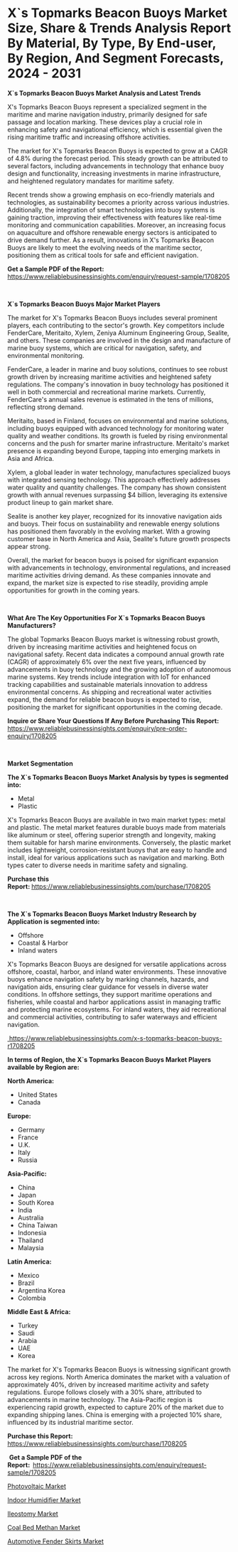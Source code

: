 <p><h1>X`s Topmarks Beacon Buoys Market Size, Share & Trends Analysis Report By Material, By Type, By End-user, By Region, And Segment Forecasts, 2024 - 2031</h1></p><p><strong>X`s Topmarks Beacon Buoys Market Analysis and Latest Trends</strong></p>
<p><p>X's Topmarks Beacon Buoys represent a specialized segment in the maritime and marine navigation industry, primarily designed for safe passage and location marking. These devices play a crucial role in enhancing safety and navigational efficiency, which is essential given the rising maritime traffic and increasing offshore activities.</p><p>The market for X's Topmarks Beacon Buoys is expected to grow at a CAGR of 4.8% during the forecast period. This steady growth can be attributed to several factors, including advancements in technology that enhance buoy design and functionality, increasing investments in marine infrastructure, and heightened regulatory mandates for maritime safety. </p><p>Recent trends show a growing emphasis on eco-friendly materials and technologies, as sustainability becomes a priority across various industries. Additionally, the integration of smart technologies into buoy systems is gaining traction, improving their effectiveness with features like real-time monitoring and communication capabilities. Moreover, an increasing focus on aquaculture and offshore renewable energy sectors is anticipated to drive demand further. As a result, innovations in X's Topmarks Beacon Buoys are likely to meet the evolving needs of the maritime sector, positioning them as critical tools for safe and efficient navigation.</p></p>
<p><strong>Get a Sample PDF of the Report:&nbsp;</strong> <a href="https://www.reliablebusinessinsights.com/enquiry/request-sample/1708205?utm_campaign=97&utm_medium=2&utm_source=Github&utm_content=ia&utm_term=18122024&utm_id=xs-topmarks-beacon-buoys">https://www.reliablebusinessinsights.com/enquiry/request-sample/1708205</a></p>
<p>&nbsp;</p>
<p><strong>X`s Topmarks Beacon Buoys Major Market Players</strong></p>
<p><p>The market for X's Topmarks Beacon Buoys includes several prominent players, each contributing to the sector's growth. Key competitors include FenderCare, Meritaito, Xylem, Zeniya Aluminum Engineering Group, Sealite, and others. These companies are involved in the design and manufacture of marine buoy systems, which are critical for navigation, safety, and environmental monitoring.</p><p>FenderCare, a leader in marine and buoy solutions, continues to see robust growth driven by increasing maritime activities and heightened safety regulations. The company's innovation in buoy technology has positioned it well in both commercial and recreational marine markets. Currently, FenderCare's annual sales revenue is estimated in the tens of millions, reflecting strong demand.</p><p>Meritaito, based in Finland, focuses on environmental and marine solutions, including buoys equipped with advanced technology for monitoring water quality and weather conditions. Its growth is fueled by rising environmental concerns and the push for smarter marine infrastructure. Meritaito's market presence is expanding beyond Europe, tapping into emerging markets in Asia and Africa.</p><p>Xylem, a global leader in water technology, manufactures specialized buoys with integrated sensing technology. This approach effectively addresses water quality and quantity challenges. The company has shown consistent growth with annual revenues surpassing $4 billion, leveraging its extensive product lineup to gain market share.</p><p>Sealite is another key player, recognized for its innovative navigation aids and buoys. Their focus on sustainability and renewable energy solutions has positioned them favorably in the evolving market. With a growing customer base in North America and Asia, Sealite's future growth prospects appear strong.</p><p>Overall, the market for beacon buoys is poised for significant expansion with advancements in technology, environmental regulations, and increased maritime activities driving demand. As these companies innovate and expand, the market size is expected to rise steadily, providing ample opportunities for growth in the coming years.</p></p>
<p>&nbsp;</p>
<p><strong>What Are The Key Opportunities For X`s Topmarks Beacon Buoys Manufacturers?</strong></p>
<p><p>The global Topmarks Beacon Buoys market is witnessing robust growth, driven by increasing maritime activities and heightened focus on navigational safety. Recent data indicates a compound annual growth rate (CAGR) of approximately 6% over the next five years, influenced by advancements in buoy technology and the growing adoption of autonomous marine systems. Key trends include integration with IoT for enhanced tracking capabilities and sustainable materials innovation to address environmental concerns. As shipping and recreational water activities expand, the demand for reliable beacon buoys is expected to rise, positioning the market for significant opportunities in the coming decade.</p></p>
<p><strong>Inquire or Share Your Questions If Any Before Purchasing This Report:</strong> <a href="https://www.reliablebusinessinsights.com/enquiry/pre-order-enquiry/1708205?utm_campaign=97&utm_medium=2&utm_source=Github&utm_content=ia&utm_term=18122024&utm_id=xs-topmarks-beacon-buoys">https://www.reliablebusinessinsights.com/enquiry/pre-order-enquiry/1708205</a></p>
<p>&nbsp;</p>
<p><strong>Market Segmentation</strong></p>
<p><strong>The X`s Topmarks Beacon Buoys Market Analysis by types is segmented into:</strong></p>
<p><ul><li>Metal</li><li>Plastic</li></ul></p>
<p><p>X's Topmarks Beacon Buoys are available in two main market types: metal and plastic. The metal market features durable buoys made from materials like aluminum or steel, offering superior strength and longevity, making them suitable for harsh marine environments. Conversely, the plastic market includes lightweight, corrosion-resistant buoys that are easy to handle and install, ideal for various applications such as navigation and marking. Both types cater to diverse needs in maritime safety and signaling.</p></p>
<p><strong>Purchase this Report:&nbsp;</strong><a href="https://www.reliablebusinessinsights.com/purchase/1708205?utm_campaign=97&utm_medium=2&utm_source=Github&utm_content=ia&utm_term=18122024&utm_id=xs-topmarks-beacon-buoys">https://www.reliablebusinessinsights.com/purchase/1708205</a></p>
<p>&nbsp;</p>
<p><strong>The X`s Topmarks Beacon Buoys Market Industry Research by Application is segmented into:</strong></p>
<p><ul><li>Offshore</li><li>Coastal & Harbor</li><li>Inland waters</li></ul></p>
<p><p>X's Topmarks Beacon Buoys are designed for versatile applications across offshore, coastal, harbor, and inland water environments. These innovative buoys enhance navigation safety by marking channels, hazards, and navigation aids, ensuring clear guidance for vessels in diverse water conditions. In offshore settings, they support maritime operations and fisheries, while coastal and harbor applications assist in managing traffic and protecting marine ecosystems. For inland waters, they aid recreational and commercial activities, contributing to safer waterways and efficient navigation.</p></p>
<p><a href="https://www.reliablebusinessinsights.com/x-s-topmarks-beacon-buoys-r1708205?utm_campaign=97&utm_medium=2&utm_source=Github&utm_content=ia&utm_term=18122024&utm_id=xs-topmarks-beacon-buoys">&nbsp;https://www.reliablebusinessinsights.com/x-s-topmarks-beacon-buoys-r1708205</a></p>
<p><strong>In terms of Region, the X`s Topmarks Beacon Buoys Market Players available by Region are:</strong></p>
<p>
    <p> <strong> North America: </strong>
        <ul>
            <li>United States</li>
            <li>Canada</li>
        </ul>
        </p> 
    <p> <strong> Europe: </strong>
        <ul>
            <li>Germany</li>
            <li>France</li>
            <li>U.K.</li>
            <li>Italy</li>
            <li>Russia</li>
        </ul>
        </p> 
    <p> <strong> Asia-Pacific: </strong>
        <ul>
            <li>China</li>
            <li>Japan</li>
            <li>South Korea</li>
            <li>India</li>
            <li>Australia</li>
            <li>China Taiwan</li>
            <li>Indonesia</li>
            <li>Thailand</li>
            <li>Malaysia</li>
        </ul>
        </p> 
    <p> <strong> Latin America: </strong>
        <ul>
            <li>Mexico</li>
            <li>Brazil</li>
            <li>Argentina Korea</li>
            <li>Colombia</li>
        </ul>
        </p> 
    <p> <strong> Middle East & Africa: </strong>
        <ul>
            <li>Turkey</li>
            <li>Saudi</li>
            <li>Arabia</li>
            <li>UAE</li>
            <li>Korea</li>
        </ul>
    </p>
    </p>
<p><p>The market for X's Topmarks Beacon Buoys is witnessing significant growth across key regions. North America dominates the market with a valuation of approximately 40%, driven by increased maritime activity and safety regulations. Europe follows closely with a 30% share, attributed to advancements in marine technology. The Asia-Pacific region is experiencing rapid growth, expected to capture 20% of the market due to expanding shipping lanes. China is emerging with a projected 10% share, influenced by its industrial maritime sector.</p></p>
<p><strong>Purchase this Report: </strong><a href="https://www.reliablebusinessinsights.com/purchase/1708205?utm_campaign=97&utm_medium=2&utm_source=Github&utm_content=ia&utm_term=18122024&utm_id=xs-topmarks-beacon-buoys">https://www.reliablebusinessinsights.com/purchase/1708205</a></p>
<p>&nbsp;<strong>Get a Sample PDF of the Report:&nbsp;&nbsp;</strong><a href="https://www.reliablebusinessinsights.com/enquiry/request-sample/1708205?utm_campaign=97&utm_medium=2&utm_source=Github&utm_content=ia&utm_term=18122024&utm_id=xs-topmarks-beacon-buoys">https://www.reliablebusinessinsights.com/enquiry/request-sample/1708205</a></p>
<p><strong></strong></p>
<p><p><a href="https://www.linkedin.com/pulse/photovoltaic-market-overview-industry-growth-worth-projected-gvldc?utm_campaign=97&utm_medium=2&utm_source=Github&utm_content=ia&utm_term=18122024&utm_id=xs-topmarks-beacon-buoys">Photovoltaic Market</a></p><p><a href="https://www.linkedin.com/pulse/indoor-humidifier-market-expected-grow-94-cagr-from-2024-f7t8e?utm_campaign=97&utm_medium=2&utm_source=Github&utm_content=ia&utm_term=18122024&utm_id=xs-topmarks-beacon-buoys">Indoor Humidifier Market</a></p><p><a href="https://www.linkedin.com/pulse/ileostomy-market-trends-drivers-whats-propelling-108-cagr-8syre?utm_campaign=97&utm_medium=2&utm_source=Github&utm_content=ia&utm_term=18122024&utm_id=xs-topmarks-beacon-buoys">Ileostomy Market</a></p><p><a href="https://www.linkedin.com/pulse/research-report-analysis-coal-bed-methan-market-size-81fvc?utm_campaign=97&utm_medium=2&utm_source=Github&utm_content=ia&utm_term=18122024&utm_id=xs-topmarks-beacon-buoys">Coal Bed Methan Market</a></p><p><a href="https://github.com/stephaniwo144/Market-Research-Report-List-1/blob/main/automotive-fender-skirts-market.md?utm_campaign=97&utm_medium=2&utm_source=Github&utm_content=ia&utm_term=18122024&utm_id=xs-topmarks-beacon-buoys">Automotive Fender Skirts Market</a></p></p>